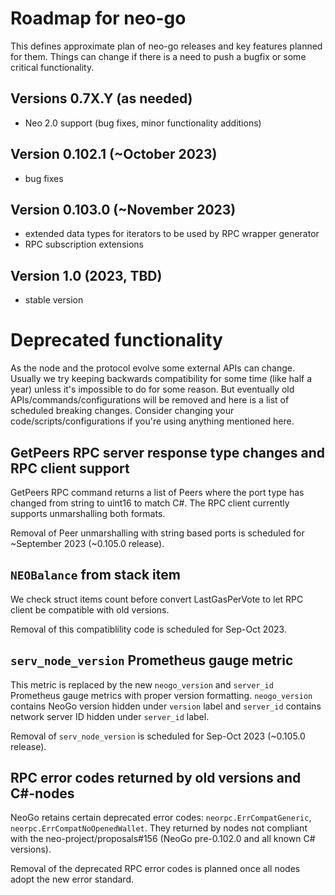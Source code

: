 # Roadmap for neo-go

This defines approximate plan of neo-go releases and key features planned for
them. Things can change if there is a need to push a bugfix or some critical
functionality.

## Versions 0.7X.Y (as needed)
* Neo 2.0 support (bug fixes, minor functionality additions)

## Version 0.102.1 (~October 2023)
 * bug fixes

## Version 0.103.0 (~November 2023)
 * extended data types for iterators to be used by RPC wrapper generator
 * RPC subscription extensions

## Version 1.0 (2023, TBD)
 * stable version

# Deprecated functionality

As the node and the protocol evolve some external APIs can change. Usually we
try keeping backwards compatibility for some time (like half a year) unless
it's impossible to do for some reason. But eventually old
APIs/commands/configurations will be removed and here is a list of scheduled
breaking changes. Consider changing your code/scripts/configurations if you're
using anything mentioned here.

## GetPeers RPC server response type changes and RPC client support

GetPeers RPC command returns a list of Peers where the port type has changed from 
string to uint16 to match C#. The RPC client currently supports unmarshalling both
formats. 

Removal of Peer unmarshalling with string based ports is scheduled for ~September 2023
(~0.105.0 release).

## `NEOBalance` from stack item
 
We check struct items count before convert LastGasPerVote to let RPC client be compatible with
old versions.

Removal of this compatiblility code is scheduled for Sep-Oct 2023.

## `serv_node_version` Prometheus gauge metric

This metric is replaced by the new `neogo_version` and `server_id` Prometheus gauge
metrics with proper version formatting. `neogo_version` contains NeoGo version
hidden under `version` label and `server_id` contains network server ID hidden
under `server_id` label.

Removal of `serv_node_version` is scheduled for Sep-Oct 2023 (~0.105.0 release).

## RPC error codes returned by old versions and C#-nodes 

NeoGo retains certain deprecated error codes: `neorpc.ErrCompatGeneric`, 
`neorpc.ErrCompatNoOpenedWallet`. They returned by nodes not compliant with the 
neo-project/proposals#156 (NeoGo pre-0.102.0 and all known C# versions).

Removal of the deprecated RPC error codes is planned once all nodes adopt the new error standard.
